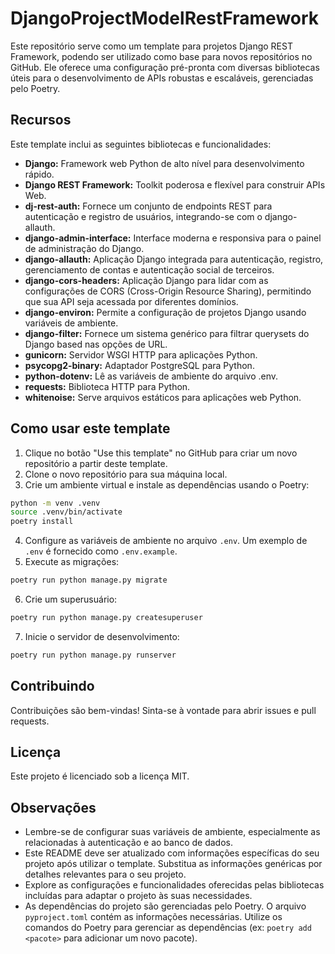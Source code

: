 # DjangoProjectModelRestFramework

Este repositório serve como um template para projetos Django REST Framework, podendo ser utilizado como base para novos repositórios no GitHub. Ele oferece uma configuração pré-pronta com diversas bibliotecas úteis para o desenvolvimento de APIs robustas e escaláveis, gerenciadas pelo Poetry.

## Recursos

Este template inclui as seguintes bibliotecas e funcionalidades:

* **Django:** Framework web Python de alto nível para desenvolvimento rápido.
* **Django REST Framework:** Toolkit poderosa e flexível para construir APIs Web.
* **dj-rest-auth:**  Fornece um conjunto de endpoints REST para autenticação e registro de usuários, integrando-se com o django-allauth.
* **django-admin-interface:**  Interface moderna e responsiva para o painel de administração do Django.
* **django-allauth:**  Aplicação Django integrada para autenticação, registro, gerenciamento de contas e autenticação social de terceiros.
* **django-cors-headers:**  Aplicação Django para lidar com as configurações de CORS (Cross-Origin Resource Sharing), permitindo que sua API seja acessada por diferentes domínios.
* **django-environ:**  Permite a configuração de projetos Django usando variáveis de ambiente.
* **django-filter:**  Fornece um sistema genérico para filtrar querysets do Django based nas opções de URL.
* **gunicorn:** Servidor WSGI HTTP para aplicações Python.
* **psycopg2-binary:** Adaptador PostgreSQL para Python.
* **python-dotenv:**  Lê as variáveis de ambiente do arquivo .env.
* **requests:**  Biblioteca HTTP para Python.
* **whitenoise:**  Serve arquivos estáticos para aplicações web Python.

## Como usar este template

1. Clique no botão "Use this template" no GitHub para criar um novo repositório a partir deste template.
2. Clone o novo repositório para sua máquina local.
3. Crie um ambiente virtual e instale as dependências usando o Poetry:

```bash
python -m venv .venv
source .venv/bin/activate
poetry install
```

4. Configure as variáveis de ambiente no arquivo `.env`. Um exemplo de `.env` é fornecido como `.env.example`.
5. Execute as migrações:

```bash
poetry run python manage.py migrate
```

6. Crie um superusuário:

```bash
poetry run python manage.py createsuperuser
```

7. Inicie o servidor de desenvolvimento:

```bash
poetry run python manage.py runserver
```

## Contribuindo

Contribuições são bem-vindas! Sinta-se à vontade para abrir issues e pull requests.

## Licença

Este projeto é licenciado sob a licença MIT.


## Observações

*  Lembre-se de configurar suas variáveis de ambiente, especialmente as relacionadas à autenticação e ao banco de dados.
* Este README deve ser atualizado com informações específicas do seu projeto após utilizar o template.  Substitua as informações genéricas por detalhes relevantes para o seu projeto.
*  Explore as configurações e funcionalidades oferecidas pelas bibliotecas incluídas para adaptar o projeto às suas necessidades.
* As dependências do projeto são gerenciadas pelo Poetry.  O arquivo `pyproject.toml` contém as informações necessárias. Utilize os comandos do Poetry para gerenciar as dependências (ex: `poetry add <pacote>` para adicionar um novo pacote).
